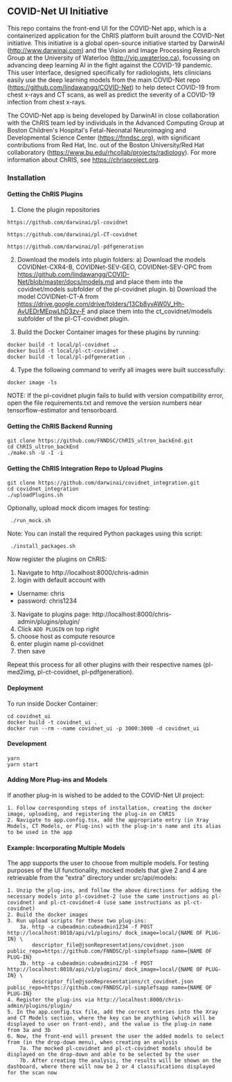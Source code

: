 
## COVID-Net UI Initiative

This repo contains the front-end UI for the COVID-Net app, which is a containerized application for the ChRIS platform built around the COVID-Net initiative. This initiative is a global open-source initiative started by DarwinAI (http://www.darwinai.com) and the Vision and Image Processing Research Group at the University of Waterloo (http://vip.uwaterloo.ca), focussing on advancing deep learning AI in the fight against the COVID-19 pandemic. This user interface, designed specifically for radiologists, lets clinicians easily use the deep learning models from the main COVID-Net repo (https://github.com/lindawangg/COVID-Net) to help detect COVID-19 from chest x-rays and CT scans, as well as predict the severity of a COVID-19 infection from chest x-rays. 

The COVID-Net app is being developed by DarwinAI in close collaboration with the ChRIS team led by individuals in the Advanced Computing Group at Boston Children's Hospital's Fetal-Neonatal Neuroimaging and Developmental Science Center (https://fnndsc.org), with significant contributions from Red Hat, Inc. out of the Boston University/Red Hat collaboratory (https://www.bu.edu/rhcollab/projects/radiology). For more information about ChRIS, see https://chrisproject.org.

### Installation

#### Getting the ChRIS Plugins

1) Clone the plugin repositories

```
https://github.com/darwinai/pl-covidnet

https://github.com/darwinai/pl-CT-covidnet

https://github.com/darwinai/pl-pdfgeneration
```

2) Download the models into plugin folders:
    a) Download the models COVIDNet-CXR4-B, COVIDNet-SEV-GEO, COVIDNet-SEV-OPC from https://github.com/lindawangg/COVID-Net/blob/master/docs/models.md and place them into the covidnet/models subfolder of the pl-covidnet plugin.
    b) Download the model COVIDNet-CT-A from https://drive.google.com/drive/folders/13Cb8yvAW0V_Hh-AvUEDrMEpwLhD3zv-F and place them into the ct_covidnet/models subfolder of the pl-CT-covidnet plugin.

3) Build the Docker Container images for these plugins by running:
```
docker build -t local/pl-covidnet .
docker build -t local/pl-ct-covidnet .
docker build -t local/pl-pdfgeneration .
```

4) Type the following command to verify all images were built successfully:
```
docker image -ls
```
NOTE: If the pl-covidnet plugin fails to build with version compatibility error, open the file requirements.txt and remove the version numbers near tensorflow-estimator and tensorboard.

#### Getting the ChRIS Backend Running

```
git clone https://github.com/FNNDSC/ChRIS_ultron_backEnd.git
cd ChRIS_ultron_backEnd
./make.sh -U -I -i
```

#### Getting the ChRIS Integration Repo to Upload Plugins
```
git clone https://github.com/darwinai/covidnet_integration.git
cd covidnet_integration
./uploadPlugins.sh
```

Optionally, upload mock dicom images for testing:
```
 ./run_mock.sh
```

Note: You can install the required Python packages using this script:
```
 ./install_packages.sh   
```

Now register the plugins on ChRIS:
1. Navigate to http://localhost:8000/chris-admin
2. login with default account with
* Username: chris
* password: chris1234
3. Navigate to plugins page: http://localhost:8000/chris-admin/plugins/plugin/
4. Click `ADD PLUGIN` on top right
5. choose host as compute resource
6. enter plugin name pl-covidnet
7. then save

Repeat this process for all other plugins with their respective names (pl-med2img, pl-ct-covidnet, pl-pdfgeneration).

#### Deployment

To run inside Docker Container:

```
cd covidnet_ui
docker build -t covidnet_ui .
docker run --rm --name covidnet_ui -p 3000:3000 -d covidnet_ui
```

#### Development

```
yarn
yarn start
```

#### Adding More Plug-ins and Models
If another plug-in is wished to be added to the COVID-Net UI project:

```
1. Follow corresponding steps of installation, creating the docker image, uploading, and registering the plug-in on ChRIS
2. Navigate to app.config.tsx, add the appropriate entry (in Xray Models, CT Models, or Plug-ins) with the plug-in's name and its alias to be used in the app
```

#### Example: Incorporating Multiple Models
The app supports the user to choose from multiple models. For testing purposes of the UI functionality, mocked models that give 2 and 4 are retrievable from the "extra" directory under src/api/models:

```
1. Unzip the plug-ins, and follow the above directions for adding the necessary models into pl-covidnet-2 (use the same instructions as pl-covidnet) and pl-ct-covidnet-4 (use same instructions as pl-ct-covidnet)
2. Build the docker images
3. Run upload scripts for these two plug-ins:
    3a. http -a cubeadmin:cubeadmin1234 -f POST http://localhost:8010/api/v1/plugins/ dock_image=local/{NAME OF PLUG-IN} \
        descriptor_file@jsonRepresentations/covidnet.json public_repo=https://github.com/FNNDSC/pl-simplefsapp name={NAME OF PLUG-IN}
    3b. http -a cubeadmin:cubeadmin1234 -f POST http://localhost:8010/api/v1/plugins/ dock_image=local/{NAME OF PLUG-IN} \
        descriptor_file@jsonRepresentations/ct_covidnet.json public_repo=https://github.com/FNNDSC/pl-simplefsapp name={NAME OF PLUG-IN}
4. Register the plug-ins via http://localhost:8000/chris-admin/plugins/plugin/
5. In the app.config.tsx file, add the correct entries into the Xray and CT Models section, where the key can be anything (which will be displayed to user on front-end), and the value is the plug-in name from 3a and 3b
6. Now, the front-end will present the user the added models to select from (in the drop-down menu), when creating an analysis
    7a. The mocked pl-covidnet and pl-ct-covidnet models should be displayed on the drop-down and able to be selected by the user
    7b. After creating the analysis, the results will be shown on the dashboard, where there will now be 2 or 4 classifications displayed for the scan now
```